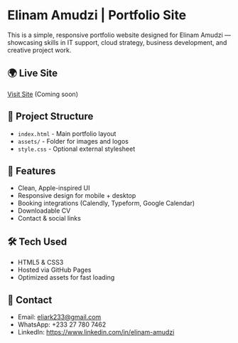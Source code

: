
# Elinam Amudzi | Portfolio Site

This is a simple, responsive portfolio website designed for Elinam Amudzi — showcasing skills in IT support, cloud strategy, business development, and creative project work.

## 🌍 Live Site
[Visit Site](https://elinam-amudzi.github.io) (Coming soon)

## 📁 Project Structure

- `index.html` - Main portfolio layout
- `assets/` - Folder for images and logos
- `style.css` - Optional external stylesheet

## 📌 Features

- Clean, Apple-inspired UI
- Responsive design for mobile + desktop
- Booking integrations (Calendly, Typeform, Google Calendar)
- Downloadable CV
- Contact & social links

## 🛠 Tech Used

- HTML5 & CSS3
- Hosted via GitHub Pages
- Optimized assets for fast loading

## 🤝 Contact

- Email: eliark233@gmail.com
- WhatsApp: +233 27 780 7462
- LinkedIn: https://www.linkedin.com/in/elinam-amudzi
